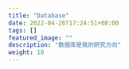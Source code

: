 ```yaml
---
title: "Database"
date: 2022-04-26T17:24:51+08:00
tags: []
featured_image: ""
description: "数据库是我的研究方向"
weight: 10
---
```


